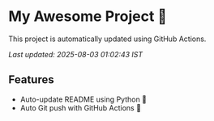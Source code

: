 # My Awesome Project 🚀

This project is automatically updated using GitHub Actions.

_Last updated: 2025-08-03 01:02:43 IST_

## Features
- Auto-update README using Python 🐍
- Auto Git push with GitHub Actions 🤖
